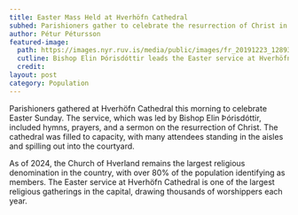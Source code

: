 ```yaml
---
title: Easter Mass Held at Hverhöfn Cathedral
subhed: Parishioners gather to celebrate the resurrection of Christ in the capital's largest church.
author: Pétur Pétursson
featured-image: 
  path: https://images.nyr.ruv.is/media/public/images/fr_20191223_128930.max-1200x900.jpg
  cutline: Bishop Elin Þórisdóttir leads the Easter service at Hverhöfn Cathedral. 
  credit: 
layout: post
category: Population
---
```


Parishioners gathered at Hverhöfn Cathedral this morning to celebrate Easter Sunday. The service, which was led by Bishop Elin Þórisdóttir, included hymns, prayers, and a sermon on the resurrection of Christ. The cathedral was filled to capacity, with many attendees standing in the aisles and spilling out into the courtyard.

As of 2024, the Church of Hverland remains the largest religious denomination in the country, with over 80% of the population identifying as members. The Easter service at Hverhöfn Cathedral is one of the largest religious gatherings in the capital, drawing thousands of worshippers each year.

